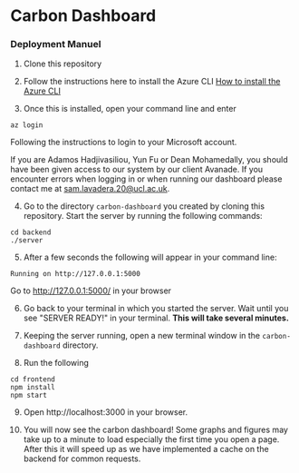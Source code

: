 # Carbon Dashboard
### Deployment Manuel
1. Clone this repository

2. Follow the instructions here to install the Azure CLI
[How to install the Azure CLI](https://learn.microsoft.com/en-us/cli/azure/install-azure-cli)

3. Once this is installed, open your command line and enter

 `az login` 

 Following the instructions to login to your Microsoft account.
 
 If you are Adamos Hadjivasiliou, Yun Fu or Dean Mohamedally, you should have been given access to our system by our client Avanade. If you encounter errors when logging in or when running our dashboard please contact me at [sam.lavadera.20@ucl.ac.uk](mailto:sam.lavadera.20@ucl.ac.uk).

4. Go to the directory `carbon-dashboard` you created by cloning this repository. Start the server by running the following commands:
```
cd backend
./server
```

5. After a few seconds the following will appear in your command line:

 ```Running on http://127.0.0.1:5000```
 
 Go to http://127.0.0.1:5000/ in your browser

6. Go back to your terminal in which you started the server. Wait until you see "SERVER READY!" in your terminal. **This will take several minutes.**

7. Keeping the server running, open a new terminal window in the `carbon-dashboard` directory.

8. Run the following
```
cd frontend
npm install
npm start
```

9. Open http://localhost:3000 in your browser.

10. You will now see the carbon dashboard! Some graphs and figures may take up to a minute to load especially the first time you open a page. After this it will speed up as we have implemented a cache on the backend for common requests.